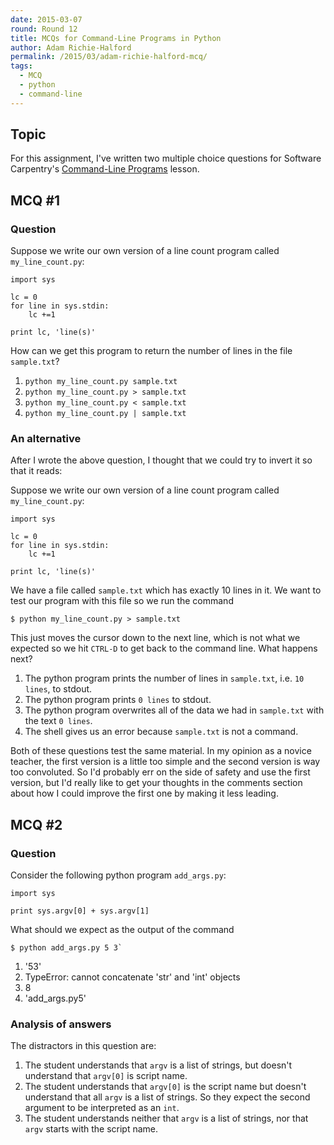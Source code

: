 ```yaml
---
date: 2015-03-07
round: Round 12
title: MCQs for Command-Line Programs in Python
author: Adam Richie-Halford
permalink: /2015/03/adam-richie-halford-mcq/
tags:
  - MCQ
  - python
  - command-line
---
```

## Topic

For this assignment, I've written two multiple choice questions for 
Software Carpentry's [Command-Line 
Programs](https://swcarpentry.github.io/python-novice-inflammation/08-cmdline.html)
lesson.

## MCQ #1

### Question

Suppose we write our own version of a line count program 
called `my_line_count.py`:

    import sys
    
    lc = 0
    for line in sys.stdin:
        lc +=1
    
    print lc, 'line(s)'

How can we get this program to return the number of lines in the 
file `sample.txt`?

1. `python my_line_count.py sample.txt`
2. `python my_line_count.py > sample.txt`
3. `python my_line_count.py < sample.txt`
4. `python my_line_count.py | sample.txt`

### An alternative

After I wrote the above question, I thought that we could try 
to invert it so that it reads:

Suppose we write our own version of a line count program 
called `my_line_count.py`:

    import sys
    
    lc = 0
    for line in sys.stdin:
        lc +=1
    
    print lc, 'line(s)'

We have a file called `sample.txt` which has exactly 10 lines 
in it. We want to test our program with this file so we run the 
command

    $ python my_line_count.py > sample.txt

This just moves the cursor down to the next line, which is not 
what we expected so we hit `CTRL-D` to get back to the command 
line. What happens next?

1. The python program prints the number of lines in 
`sample.txt`, i.e. `10 lines`, to stdout.
2. The python program prints `0 lines` to stdout.
3. The python program overwrites all of the data we had 
in `sample.txt` with the text `0 lines`.
4. The shell gives us an error because `sample.txt` is not 
a command.

Both of these questions test the same material. In my opinion 
as a novice teacher, the first version is a little too simple 
and the second version is way too convoluted. So I'd probably 
err on the side of safety and use the first version, 
but I'd really like to get your thoughts in the comments section 
about how I could improve the first one by making it less leading.

## MCQ #2

### Question

Consider the following python program `add_args.py`:

    import sys
    
    print sys.argv[0] + sys.argv[1]

What should we expect as the output of the command 

    $ python add_args.py 5 3`

1. '53'
2. TypeError: cannot concatenate 'str' and 'int' objects
3. 8
4. 'add_args.py5'

### Analysis of answers

The distractors in this question are:

1. The student understands that `argv` is a list of strings, 
but doesn't understand that `argv[0]` is script name.
2. The student understands that `argv[0]` is the script name but 
doesn't understand that all `argv` is a list of strings. So they 
expect the second argument to be interpreted as an `int`.
3. The student understands neither that `argv` is a list of 
strings, nor that `argv` starts with the script name.

